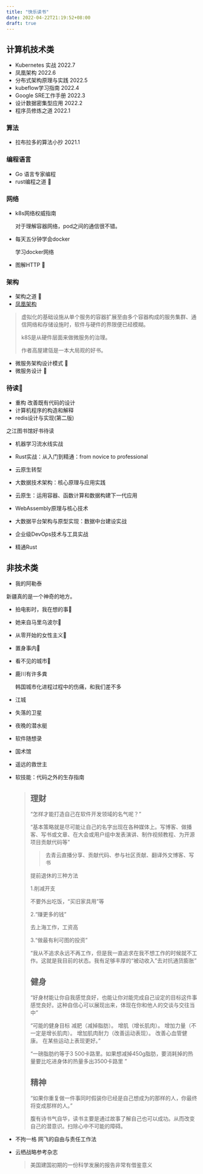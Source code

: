 ```yaml
---
title: "快乐读书"
date: 2022-04-22T21:19:52+08:00
draft: true
---
```




## 计算机技术类

* Kubernetes 实战 2022.7 
* 凤凰架构 2022.6
* 分布式架构原理与实践 2022.5 
* kubeflow学习指南 2022.4  
* Google SRE工作手册 2022.3 
* 设计数据密集型应用 2022.2  
* 程序员修炼之道 2022.1 

### 算法

* 拉布拉多的算法小抄 2021.1 


### 编程语言

* Go 语言专家编程 
* rust编程之道 🍎

### 网络

* k8s网络权威指南 

  对于理解容器网络，pod之间的通信很不错。

* 每天五分钟学会docker 

  学习docker网络

* 图解HTTP 🍎

### 架构

* 架构之道 🍎
*  [凤凰架构](https://icyfenix.cn/) 

> 虚拟化的基础设施从单个服务的容器扩展至由多个容器构成的服务集群、通信网络和存储设施时，软件与硬件的界限便已经模糊。
>
> k8S是从硬件层面来做微服务的治理。
>
> 作者高屋建瓴是一本大局观的好书。

* 微服务架构设计模式 🍎
* 微服务设计 🍎

### 待读🍎

* 重构 改善既有代码的设计 
* 计算机程序的构造和解释
* redis设计与实现(第二版) 

之江图书馆好书待读

* 机器学习流水线实战

* Rust实战：从入门到精通：from novice to professional

* 云原生转型

* 大数据技术架构：核心原理与应用实践

* 云原生：运用容器、函数计算和数据构建下一代应用

* WebAssembly原理与核心技术

* 大数据平台架构与原型实现：数据中台建设实战

* 企业级DevOps技术与工具实战

* 精通Rust

  

## 非技术类

* 我的阿勒泰

新疆真的是一个神奇的地方。

* 拍电影时，我在想的事🍎

* 她来自马里乌波尔🍎

* 从零开始的女性主义🍎

* 置身事内🍎

* 看不见的城市🍎

* 鹿川有许多粪 

  韩国城市化进程过程中的伤痛，和我们差不多

* 江城 

* 失落的卫星

* 夜晚的潜水艇

* 软件随想录

* 国术馆

* 遥远的救世主

* 软技能：代码之外的生存指南

  > ## 理财
  >
  > “怎样才能打造自己在软件开发领域的名气呢？”
  >
  > “基本策略就是尽可能让自己的名字出现在各种媒体上。写博客、做播客、写书或文章、在大会或用户组中发表演讲、制作视频教程、为开源项目贡献代码等”
  >
  > > 去青云直播分享、贡献代码、参与社区贡献、翻译外文博客、写书
  >
  > 提前退休的三种方法
  >
  > 1.削减开支
  >
  > 不要外出吃饭，“买旧家具用”等
  >
  > 2.“赚更多的钱”
  >
  > 去上海工作，工资高
  >
  > 3.“做最有利可图的投资”
  >
  > “我从不追求永远不再工作，但是我一直追求在我不想工作的时候就不工作。这就是我目前的状态。我有足够丰厚的“被动收入”去对抗通货膨胀”
  >
  > ## 健身
  >
  > “好身材能让你自我感觉良好，也能让你对能完成自己设定的目标这件事感觉良好。这种自信心可以展现出来，体现在你和他人的交谈与交往当中”
  >
  > “可能的健身目标 减肥（减掉脂肪）。 增肌（增长肌肉）。 增加力量（不一定是增长肌肉）。 增加肌肉耐力（改善运动表现）。 改善心血管健康。 在某些运动上表现更好。”
  >
  > “一磅脂肪约等于3 500卡路里。如果想减掉450g脂肪，要消耗掉的热量要比吃进身体的热量多出3500卡路里 ”
  >
  > ## 精神
  >
  > “如果你重复做一件事同时假装你已经是自己想成为的那样的人，你最终将变成那样的人。”
  >
  > 腹有诗书气自华，读书主要是通过故事了解自己也可以成功。从而改变自己的潜意识。扫除心中不可能的障碍。

* 不拘一格 网飞的自由与责任工作法

* 云栖战略参考杂志

  > 美国建国初期的一份科学发展的报告非常有借鉴意义
